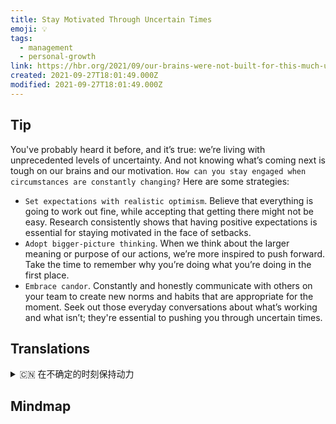 ```yaml
---
title: Stay Motivated Through Uncertain Times
emoji: 💡
tags:
  - management
  - personal-growth
link: https://hbr.org/2021/09/our-brains-were-not-built-for-this-much-uncertainty?utm_medium=email&utm_source=newsletter_daily&utm_campaign=mtod_notactsubs
created: 2021-09-27T18:01:49.000Z
modified: 2021-09-27T18:01:49.000Z
---
```


## Tip

You've probably heard it before, and it’s true: we’re living with unprecedented levels of uncertainty. And not knowing what’s coming next is tough on our brains and our motivation. `How can you stay engaged when circumstances are constantly changing?` Here are some strategies:

- `Set expectations with realistic optimism`. Believe that everything is going to work out fine, while accepting that getting there might not be easy. Research consistently shows that having positive expectations is essential for staying motivated in the face of setbacks.
- `Adopt bigger-picture thinking`. When we think about the larger meaning or purpose of our actions, we’re more inspired to push forward. Take the time to remember why you’re doing what you’re doing in the first place.
- `Embrace candor`. Constantly and honestly communicate with others on your team to create new norms and habits that are appropriate for the moment. Seek out those everyday conversations about what’s working and what isn’t; they're essential to pushing you through uncertain times.

## Translations

<details>
   <summary>🇨🇳 在不确定的时刻保持动力</summary>

你可能已经听说过了，这是真的：我们生活在前所未有的不确定性中。不知道下一步会发生什么对我们的大脑和我们的动机来说是个难题。在环境不断变化的情况下，你如何保持专注？以下是一些策略：

- 以现实的乐观态度设定预期。相信每件事都会顺利解决，同时接受实现这一目标可能并不容易。研究一致表明，拥有积极的期望是在遇到挫折时保持积极性的关键。
- 树立大局思维。当我们想到我们行动的更大的意义或目标时，我们就更有动力向前推进。花点时间记住你为什么一开始就在做你正在做的事情。
- 坦诚相待。持续和诚实地与团队中的其他人进行沟通，以创建适合当前情况的新规范和习惯。找出那些每天关于什么有用，什么没用的对话；它们是让你度过不确定时期的关键。

</details>

## Mindmap

![]()
